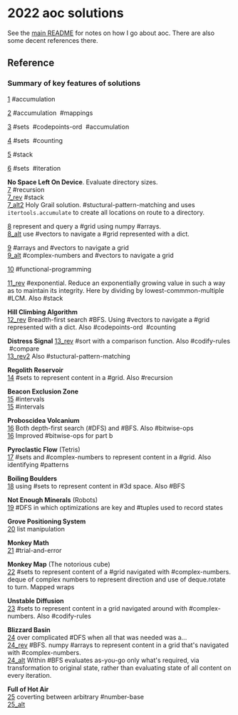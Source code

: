 # 2022 aoc solutions

See the [main README](https://github.com/maread99/aoc) for notes on how I go about aoc. There are also some decent references there.

## Reference

### Summary of key features of solutions

[1](./day01.py) #accumulation

[2](./day02.py) #accumulation &nbsp;#mappings

[3](./day03.py) #sets &nbsp;#codepoints-ord &nbsp;#accumulation

[4](./day04.py) #sets &nbsp;#counting

[5](./day05.py) #stack

[6](./day06.py) #sets &nbsp;#iteration

**No Space Left On Device**. Evaluate directory sizes.  
[7](./day07.py) #recursion  
[7_rev](./day07_rev.py) #stack  
[7_alt2](./day07_alt2.py) Holy Grail solution. #stuctural-pattern-matching and uses `itertools.accumulate` to create all locations on route to a directory.  

[8](./day08.py) represent and query a #grid using numpy #arrays.  
[8_alt](./day08_alt.py) use #vectors to navigate a #grid represented with a dict.  

[9](./day09.py) #arrays and #vectors to navigate a grid  
[9_alt](./day09_alt.py) #complex-numbers and #vectors to navigate a grid  

[10](./day10.py) #functional-programming  

[11_rev](./day11_rev.py) #exponential. Reduce an exponentially growing value in such a way as to maintain its integrity. Here by dividing by lowest-commmon-multiple #LCM. Also #stack  

**Hill Climbing Algorithm**  
[12_rev](./day12_rev.py) Breadth-first search #BFS. Using #vectors to navigate a #grid represented with a dict. Also #codepoints-ord &nbsp;#counting

**Distress Signal**
[13_rev](./day13_rev.py) #sort with a comparison function. Also #codify-rules &nbsp;#compare  
[13_rev2](./day13_rev2.py) Also #stuctural-pattern-matching

**Regolith Reservoir**  
[14](./day14.py) #sets to represent content in a #grid. Also #recursion  

**Beacon Exclusion Zone**  
[15](./day15.py)  #intervals  
[15](./day15_rev.py)  #intervals  

**Proboscidea Volcanium**  
[16](./day16_rev.py)  Both depth-first search (#DFS) and #BFS. Also #bitwise-ops  
[16](./day16_rev2.py)  Improved #bitwise-ops for part b  

**Pyroclastic Flow** (Tetris)  
[17](./day17.py) #sets and #complex-numbers to represent content in a #grid. Also identifying #patterns  

**Boiling Boulders**  
[18](./day18.py) using #sets to represent content in #3d space. Also #BFS  

**Not Enough Minerals** (Robots)  
[19](./day19.py) #DFS in which optimizations are key and #tuples used to record states  

**Grove Positioning System**  
[20](./day20.py) list manipulation  

**Monkey Math**  
[21](./day21.py) #trial-and-error  

**Monkey Map** (The notorious cube)  
[22](./day22.py) #sets to represent content of a #grid navigated with #complex-numbers. deque of complex numbers to represent direction and use of deque.rotate to turn. Mapped wraps  

**Unstable Diffusion**  
[23](./day23.py) #sets to represent content in a grid navigated around with #complex-numbers. Also #codify-rules  

**Blizzard Basin**  
[24](./day24.py) over complicated #DFS when all that was needed was a...  
[24_rev](./day24_rev.py) #BFS. numpy #arrays to represent content in a grid that's navigated with #complex-numbers.  
[24_alt](./day24_alt.py) Within #BFS evaluates as-you-go only what's required, via transformation to original state, rather than evaluating state of all content on every iteration.  

**Full of Hot Air**  
[25](./day25.py)  coverting between arbitrary #number-base  
[25_alt](./day25_alt.py)  
